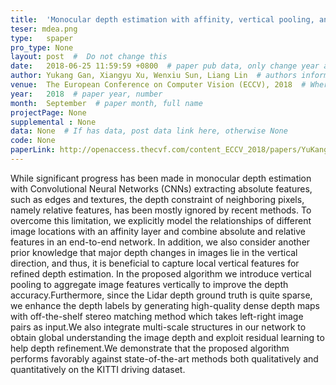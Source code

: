 ```yaml
---
title:  'Monocular depth estimation with affinity, vertical pooling, and label enhancement.'  #  Paper title, covered by ''
teser: mdea.png
type:   spaper
pro_type: None
layout: post  #  Do not change this
date:   2018-06-25 11:59:59 +0800  # paper pub data, only change year and month according to this format
author: Yukang Gan, Xiangyu Xu, Wenxiu Sun, Liang Lin  # authors information
venue:  The European Conference on Computer Vision (ECCV), 2018  # Where it be, ICCV and CVPR remove IEEE Conference on,
year:   2018  # paper year, number
month:  September  # paper month, full name
projectPage: None
supplemental : None
data: None  # If has data, post data link here, otherwise None
code: None
paperLink: http://openaccess.thecvf.com/content_ECCV_2018/papers/YuKang_Gan_Monocular_Depth_Estimation_ECCV_2018_paper.pdf
---
```


While significant progress has been made in monocular depth estimation with Convolutional Neural Networks (CNNs) extracting absolute features, such as edges and textures, the depth constraint of neighboring pixels, namely relative features, has been mostly ignored by recent methods. To overcome this limitation, we explicitly model the relationships of different image locations with an affinity layer and combine absolute and relative features in an end-to-end network. In addition, we also consider another prior knowledge that major depth changes in images lie in the vertical direction, and thus, it is beneficial to capture local vertical features for refined depth estimation. In the proposed algorithm we introduce vertical pooling to aggregate image features vertically to improve the depth accuracy.Furthermore, since the Lidar depth ground truth is quite sparse, we enhance the depth labels by generating high-quality dense depth maps with off-the-shelf stereo matching method which takes left-right image pairs as input.We also integrate multi-scale structures in our network to obtain global understanding the image depth and exploit residual learning to help depth refinement.We demonstrate that the proposed algorithm performs favorably against state-of-the-art methods both qualitatively and quantitatively on the KITTI driving dataset.


